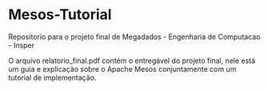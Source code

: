 # Mesos-Tutorial
Repositorio para o projeto final de Megadados - Engenharia de Computacao - Insper

O arquivo relatorio_final.pdf contém o entregável do projeto final, nele está um guia e explicação sobre o Apache Mesos conjuntamente com um tutorial de implementação. 
